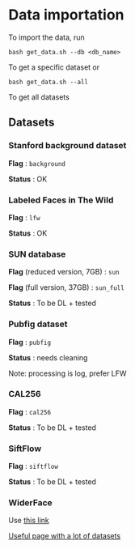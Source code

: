 # Data importation

To import the data, run

```bash get_data.sh --db <db_name>```

To get a specific dataset or

```bash get_data.sh --all```

To get all datasets

## Datasets

### Stanford background dataset

**Flag** : `background`

**Status** : OK

### Labeled Faces in The Wild

**Flag** : `lfw`

**Status** : OK

### SUN database

**Flag** (reduced version, 7GB) : `sun`

**Flag** (full version, 37GB) : `sun_full`

**Status** : To be DL + tested

### Pubfig dataset

**Flag** : `pubfig`

**Status** : needs cleaning

Note: processing is log, prefer LFW

### CAL256

**Flag** : `cal256`

**Status** : To be DL + tested

### SiftFlow

**Flag** : `siftflow`

**Status** : To be DL + tested


### WiderFace

Use [this link](https://doc-0g-9c-docs.googleusercontent.com/docs/securesc/i8oca42kgoh15rctb0mj14l4ink70nj2/nh3une2i7k4cvlaesb2fk232lrt7cv1m/1524168000000/13356917703944334611/06186400045040739689/0B6eKvaijfFUDQUUwd21EckhUbWs?e=download)

[Useful page with a lot of datasets](http://homepages.inf.ed.ac.uk/rbf/CVonline/Imagedbase.htm)
